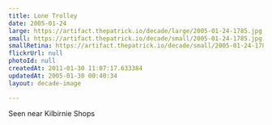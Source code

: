 ```yaml
---
title: Lone Trolley
date: 2005-01-24
large: https://artifact.thepatrick.io/decade/large/2005-01-24-1785.jpg
small: https://artifact.thepatrick.io/decade/small/2005-01-24-1785.jpg
smallRetina: https://artifact.thepatrick.io/decade/small/2005-01-24-1785@2x.jpg
flickrUrl: null
photoId: null
createdAt: 2011-01-30 11:07:17.633384
updatedAt: 2005-01-30 00:40:34
layout: decade-image

---
```

Seen near Kilbirnie Shops
